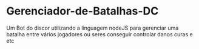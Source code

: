 # Gerenciador-de-Batalhas-DC
Um Bot do discor utilizando a linguagem nodeJS para gerenciar uma batalha entre vários jogadores ou seres conseguir controlar danos curas e etc
